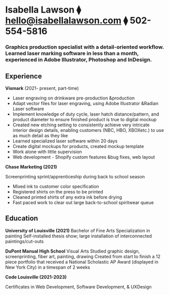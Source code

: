 # **Isabella Lawson** ⧫ [hello@isabellalawson.com](mailto:hello@isabellalawson.com) ⧫ 502-554-5816

### Graphics production specialist with a detail-oriented workflow. Learned laser marking software in less than a month, experienced in Adobe Illustrator, Photoshop and InDesign.

## **Experience**

**Vismark** (2021- present, part-time)

- Laser engraving on drinkware pre-production &production
- Adapt vector files for laser engraving, using Adobe Illustrator &Radian Laser software
- Implement knowledge of duty cycle, laser hatch distance/pattern, and product diameter to ensure finished product is true to digital mockup
- Created new etching setting to consistently achieve very intricate interior design details, enabling customers (NBC, HBO, XBOXetc.) to use as much detail as they like
- Learned specialized laser software within 20 days
- Create digital mockups for products, created mockup template
- Work alone with little supervision
- Web development - Shopify custom features &bug fixes, web layout

**Chase Marketing (2021)**

Screenprinting sprint/apprenticeship during back to school season

- Mixed ink to customer color specification
- Registered shirts on the press to be printed
- Cleaned printed shirts of any extra ink before drying
- Fast paced work to clear out large back-to-school spiritwear queue

## **Education**

**University of Louisville (2021)**
Bachelor of Fine Arts
Specialization in painting
Self-installed thesis show; large installation of interconnected paintings/cut-outs

**DuPont Manual High School**
Visual Arts
Studied graphic design, screenprinting, fiber art, painting, drawing
Created from start to finish a 12 piece portfolio that received a National Scholastic AP Award (displayed in New York City) in a timespan of 2 weeks

**Code Louisville (2021-2023)**

Certificates in Web Development, Software Development, & UXDesign
